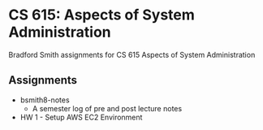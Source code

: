 # CS 615: Aspects of System Administration
Bradford Smith assignments for CS 615 Aspects of System Administration

## Assignments
- bsmith8-notes
    - A semester log of pre and post lecture notes
- HW 1 - Setup AWS EC2 Environment
